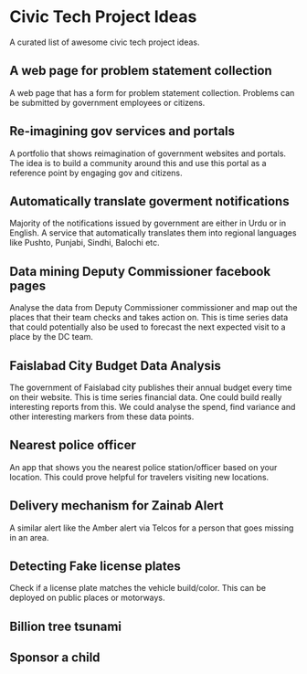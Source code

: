 # Civic Tech Project Ideas
A curated list of awesome civic tech project ideas.

## A web page for problem statement collection
A web page that has a form for problem statement collection. Problems can be submitted by government employees or citizens.

## Re-imagining gov services and portals
A portfolio that shows reimagination of government websites and portals. The idea is to build a community around this and use this portal as a reference point by engaging gov and citizens.

## Automatically translate goverment notifications
Majority of the notifications issued by government are either in Urdu or in English. A service that automatically translates them into regional languages like Pushto, Punjabi, Sindhi, Balochi etc.

## Data mining Deputy Commissioner facebook pages
Analyse the data from Deputy Commissioner commissioner and map out the places that their team checks and takes action on. This is time series data that could potentially also be used to forecast the next expected visit to a place by the DC team.

## Faislabad City Budget Data Analysis
The government of Faislabad city publishes their annual budget every time on their website. This is time series financial data. One could build really interesting reports from this. We could analyse the spend, find variance and other interesting markers from these data points.

## Nearest police officer
An app that shows you the nearest police station/officer based on your location. This could prove helpful for travelers visiting new locations.

## Delivery mechanism for Zainab Alert
A similar alert like the Amber alert via Telcos for a person that goes missing in an area.

## Detecting Fake license plates
Check if a license plate matches the vehicle build/color. This can be deployed on public places or motorways.

## Billion tree tsunami

## Sponsor a child
